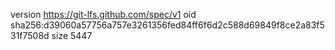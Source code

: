 version https://git-lfs.github.com/spec/v1
oid sha256:d39060a57756a757e3261356fed84ff6f6d2c588d69849f8ce2a83f531f7508d
size 5447
